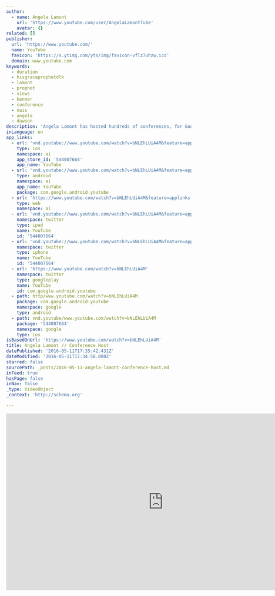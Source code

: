 ```yaml
---
author:
  - name: Angela Lamont
    url: 'https://www.youtube.com/user/AngelaLamontTube'
    avatar: {}
related: []
publisher:
  url: 'https://www.youtube.com/'
  name: YouTube
  favicon: 'https://s.ytimg.com/yts/img/favicon-vflz7uhzw.ico'
  domain: www.youtube.com
keywords:
  - duration
  - hisgraceprophetdlk
  - lamont
  - prophet
  - views
  - kenner
  - conference
  - nais
  - angela
  - dawson
description: 'Angela Lamont has hosted hundreds of conferences, for Google, Oracle, Rabobank, The Home Office, Amdocs, Iter, DfT...here are a few clips of her in action.'
inLanguage: en
app_links:
  - url: 'vnd.youtube://www.youtube.com/watch?v=bNLEhLUiA4M&feature=applinks'
    type: ios
    namespace: ai
    app_store_id: '544007664'
    app_name: YouTube
  - url: 'vnd.youtube://www.youtube.com/watch?v=bNLEhLUiA4M&feature=applinks'
    type: android
    namespace: ai
    app_name: YouTube
    package: com.google.android.youtube
  - url: 'https://www.youtube.com/watch?v=bNLEhLUiA4M&feature=applinks'
    type: web
    namespace: ai
  - url: 'vnd.youtube://www.youtube.com/watch?v=bNLEhLUiA4M&feature=applinks'
    namespace: twitter
    type: ipad
    name: YouTube
    id: '544007664'
  - url: 'vnd.youtube://www.youtube.com/watch?v=bNLEhLUiA4M&feature=applinks'
    namespace: twitter
    type: iphone
    name: YouTube
    id: '544007664'
  - url: 'https://www.youtube.com/watch?v=bNLEhLUiA4M'
    namespace: twitter
    type: googleplay
    name: YouTube
    id: com.google.android.youtube
  - path: http/www.youtube.com/watch?v=bNLEhLUiA4M
    package: com.google.android.youtube
    namespace: google
    type: android
  - path: vnd.youtube/www.youtube.com/watch?v=bNLEhLUiA4M
    package: '544007664'
    namespace: google
    type: ios
isBasedOnUrl: 'https://www.youtube.com/watch?v=bNLEhLUiA4M'
title: Angela Lamont // Conference Host
datePublished: '2016-05-11T17:35:42.431Z'
dateModified: '2016-05-11T17:34:58.000Z'
starred: false
sourcePath: _posts/2016-05-11-angela-lamont-conference-host.md
inFeed: true
hasPage: false
inNav: false
_type: VideoObject
_context: 'http://schema.org'

---
```

<iframe src="https://cdn.embedly.com/widgets/media.html?src=https%3A%2F%2Fwww.youtube.com%2Fembed%2FbNLEhLUiA4M%3Ffeature%3Doembed&amp;url=http%3A%2F%2Fwww.youtube.com%2Fwatch%3Fv%3DbNLEhLUiA4M&amp;image=https%3A%2F%2Fi.ytimg.com%2Fvi%2FbNLEhLUiA4M%2Fhqdefault.jpg&amp;key=b7d04c9b404c499eba89ee7072e1c4f7&amp;type=text%2Fhtml&amp;schema=youtube" width="854" height="480" scrolling="no" frameborder="0" allowfullscreen="" style=""></iframe>